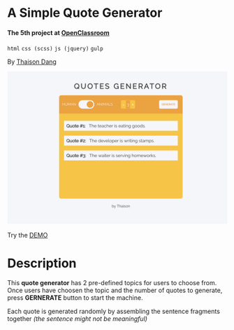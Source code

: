 # A Simple Quote Generator
#### The 5th project at [OpenClassroom](https://openclassrooms.com)
`html` `css (scss)`  `js (jquery)` `gulp`

By [Thaison Dang](https://github.com/thaisonbk57/)

![scs](./screenshoot.png)

Try the [DEMO](https://simple-quote-generator.firebaseapp.com/)

# Description

This **quote generator** has 2 pre-defined topics for users to choose from. Once users have choosen the topic and the number of quotes to generate, press **GERNERATE** button to start the machine.

Each quote is generated randomly by assembling the sentence fragments together *(the sentence might not be meaningful)*
